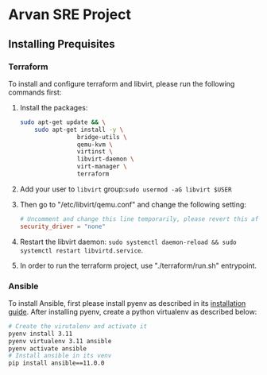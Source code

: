 # Arvan SRE Project

## Installing Prequisites

### Terraform

To install and configure terraform and libvirt, please run the following commands first:

1. Install the packages:

    ```sh
    sudo apt-get update && \
        sudo apt-get install -y \
                    bridge-utils \
                    qemu-kvm \
                    virtinst \
                    libvirt-daemon \
                    virt-manager \
                    terraform
    ```

2. Add your user to `libvirt` group:`sudo usermod -aG libvirt $USER`

3. Then go to "/etc/libvirt/qemu.conf" and change the following setting:

    ```conf
    # Uncomment and change this line temporarily, please revert this after you are done with this project.
    security_driver = "none"
    ```

4. Restart the libvirt daemon: `sudo systemctl daemon-reload && sudo systemctl restart libvirtd.service`.

5. In order to run the terraform project, use "./terraform/run.sh" entrypoint.

### Ansible

To install Ansible, first please install pyenv as described in its [installation guide](https://github.com/pyenv/pyenv?tab=readme-ov-file#installation). After installing pyenv, create a python virtualenv as described below:

```sh
# Create the virutalenv and activate it
pyenv install 3.11
pyenv virtualenv 3.11 ansible
pyenv activate ansible
# Install ansible in its venv
pip install ansible==11.0.0
```
